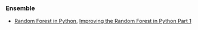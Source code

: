 
### Ensemble
- [Random Forest in Python](https://towardsdatascience.com/random-forest-in-python-24d0893d51c0), 
[Improving the Random Forest in Python Part 1](https://towardsdatascience.com/improving-random-forest-in-python-part-1-893916666cd)

